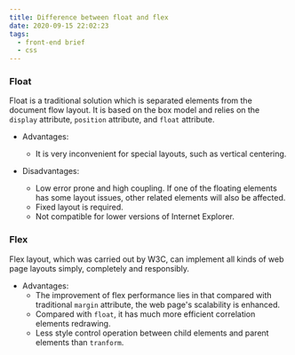 ```yaml
---
title: Difference between float and flex
date: 2020-09-15 22:02:23
tags: 
  - front-end brief
  - css
---
```


### **Float**

Float is a traditional solution which is separated elements from the document flow layout. It is based on the box model and relies on the `display` attribute, `position` attribute, and `float` attribute.

- Advantages:
  - It is very inconvenient for special layouts, such as vertical centering.

- Disadvantages:
  - Low error prone and high coupling. If one of the floating elements has some layout issues, other related elements will also be affected.
  - Fixed layout is required.
  - Not compatible for lower versions of Internet Explorer.

### **Flex**

Flex layout, which was carried out by W3C, can implement all kinds of web page layouts simply, completely and responsibly.

- Advantages:
  - The improvement of flex performance lies in that compared with traditional `margin` attribute, the web page's scalability is enhanced.
  - Compared with `float`, it has much more efficient correlation elements redrawing.
  - Less style control operation between child elements and parent elements than `tranform`.
